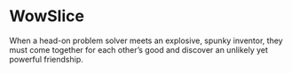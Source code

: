 # WowSlice
When a head-on problem solver meets an explosive, spunky inventor, they must come together for each other’s good and discover an unlikely yet powerful friendship. 
